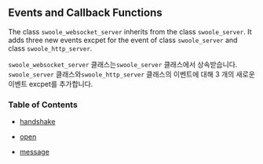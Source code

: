 

## Events and Callback Functions

The class `swoole_websocket_server` inherits from the class `swoole_server`. It adds three new events excpet for the event of class `swoole_server` and class `swoole_http_server`.

`swoole_websocket_server` 클래스는`swoole_server` 클래스에서 상속받습니다. `swoole_server` 클래스와`swoole_http_server` 클래스의 이벤트에 대해 3 개의 새로운 이벤트 excpet를 추가합니다.

### Table of Contents 

* [handshake](/modules/swoole-websocket-server/events-callbacks/handshake.md)

* [open](/modules/swoole-websocket-server/events-callbacks/open.md)

* [message](/modules/swoole-websocket-server/events-callbacks/message.md)
